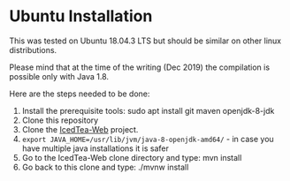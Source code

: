 # Ubuntu Installation
This was tested on Ubuntu 18.04.3 LTS but should be similar on other linux distributions.

Please mind that at the time of the writing (Dec 2019) the compilation is possible only with Java 1.8.

Here are the steps needed to be done:

1. Install the prerequisite tools: sudo apt install git maven openjdk-8-jdk
2. Clone this repository
3. Clone the [IcedTea-Web](https://github.com/AdoptOpenJDK/IcedTea-Web) project.
4. `export JAVA_HOME=/usr/lib/jvm/java-8-openjdk-amd64/` - in case you have multiple java installations it is safer
5. Go to the IcedTea-Web clone directory and type: mvn install
6. Go back to this clone and type: ./mvnw install





